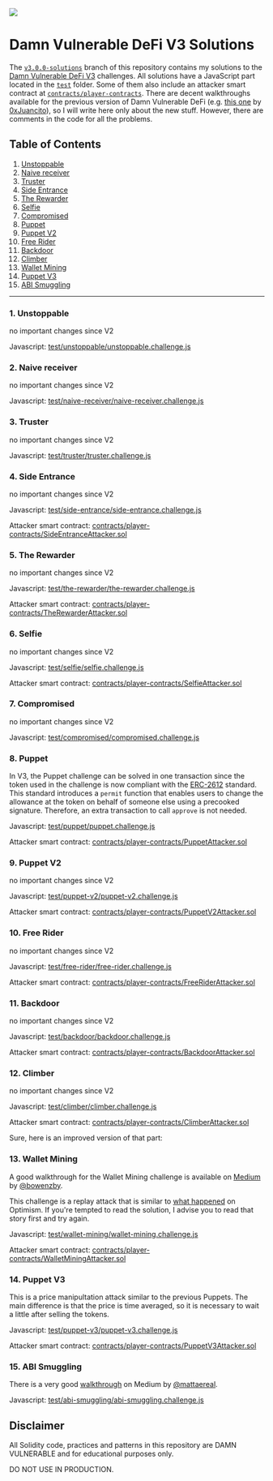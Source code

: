 ![](cover.png)

# Damn Vulnerable DeFi V3 Solutions

The [`v3.0.0-solutions`](https://github.com/mikle97pir/damn-vulnerable-defi-solutions/tree/v3.0.0-solutions) branch of this repository contains my solutions to the [Damn Vulnerable DeFi V3](https://damnvulnerabledefi.xyz) challenges. All solutions have a JavaScript part located in the [`test`](https://github.com/mikle97pir/damn-vulnerable-defi-solutions/tree/v3.0.0-solutions/test) folder. Some of them also include an attacker smart contract at [`contracts/player-contracts`](https://github.com/mikle97pir/damn-vulnerable-defi-solutions/tree/v3.0.0-solutions/contracts/player-contracts). There are decent walkthroughs available for the previous version of Damn Vulnerable DeFi (e.g. [this one](https://github.com/0xJuancito/damn-vulnerable-defi-solutions) by [0xJuancito](https://github.com/0xJuancito)), so I will write here only about the new stuff. However, there are comments in the code for all the problems.

## Table of Contents

1. [Unstoppable](#1-unstoppable)
2. [Naive receiver](#2-naive-receiver)
3. [Truster](#3-truster)
4. [Side Entrance](#4-side-entrance)
5. [The Rewarder](#5-the-rewarder)
6. [Selfie](#6-selfie)
7. [Compromised](#7-compromised)
8. [Puppet](#8-puppet)
9. [Puppet V2](#9-puppet-v2)
10. [Free Rider](#10-free-rider)
11. [Backdoor](#11-backdoor)
12. [Climber](#12-climber)
13. [Wallet Mining](#13-wallet-mining)
14. [Puppet V3](#14-puppet-v3)
15. [ABI Smuggling](#15-abi-smuggling)

---

### **1. Unstoppable**

no important changes since V2

Javascript: [test/unstoppable/unstoppable.challenge.js](https://github.com/mikle97pir/damn-vulnerable-defi-solutions/blob/v3.0.0-solutions/test/unstoppable/unstoppable.challenge.js)

### **2. Naive receiver**

no important changes since V2

Javascript: [test/naive-receiver/naive-receiver.challenge.js](https://github.com/mikle97pir/damn-vulnerable-defi-solutions/blob/v3.0.0-solutions/test/naive-receiver/naive-receiver.challenge.js)

### **3. Truster**

no important changes since V2

Javascript: [test/truster/truster.challenge.js](https://github.com/mikle97pir/damn-vulnerable-defi-solutions/blob/v3.0.0-solutions/test/truster/truster.challenge.js)

### **4. Side Entrance**

no important changes since V2

Javascript: [test/side-entrance/side-entrance.challenge.js](https://github.com/mikle97pir/damn-vulnerable-defi-solutions/blob/v3.0.0-solutions/test/side-entrance/side-entrance.challenge.js)

Attacker smart contract: [contracts/player-contracts/SideEntranceAttacker.sol](https://github.com/mikle97pir/damn-vulnerable-defi-solutions/blob/v3.0.0-solutions/contracts/player-contracts/SideEntranceAttacker.sol)

### **5. The Rewarder**

no important changes since V2

Javascript: [test/the-rewarder/the-rewarder.challenge.js](https://github.com/mikle97pir/damn-vulnerable-defi-solutions/blob/v3.0.0-solutions/test/the-rewarder/the-rewarder.challenge.js)

Attacker smart contract: [contracts/player-contracts/TheRewarderAttacker.sol](https://github.com/mikle97pir/damn-vulnerable-defi-solutions/blob/v3.0.0-solutions/contracts/player-contracts/TheRewarderAttacker.sol)

### **6. Selfie**

no important changes since V2

Javascript: [test/selfie/selfie.challenge.js](https://github.com/mikle97pir/damn-vulnerable-defi-solutions/blob/v3.0.0-solutions/test/selfie/selfie.challenge.js)

Attacker smart contract: [contracts/player-contracts/SelfieAttacker.sol](https://github.com/mikle97pir/damn-vulnerable-defi-solutions/blob/v3.0.0-solutions/contracts/player-contracts/SelfieAttacker.sol)

### **7. Compromised**

no important changes since V2

Javascript: [test/compromised/compromised.challenge.js](https://github.com/mikle97pir/damn-vulnerable-defi-solutions/blob/v3.0.0-solutions/test/compromised/compromised.challenge.js)
### **8. Puppet**

In V3, the Puppet challenge can be solved in one transaction since the token used in the challenge is now compliant with the [ERC-2612](https://eips.ethereum.org/EIPS/eip-2612) standard. This standard introduces a `permit` function that enables users to change the allowance at the token on behalf of someone else using a precooked signature. Therefore, an extra transaction to call `approve` is not needed.

Javascript: [test/puppet/puppet.challenge.js](https://github.com/mikle97pir/damn-vulnerable-defi-solutions/blob/v3.0.0-solutions/test/puppet/puppet.challenge.js)

Attacker smart contract: [contracts/player-contracts/PuppetAttacker.sol](https://github.com/mikle97pir/damn-vulnerable-defi-solutions/blob/v3.0.0-solutions/contracts/player-contracts/PuppetAttacker.sol)
### **9. Puppet V2**

no important changes since V2

Javascript: [test/puppet-v2/puppet-v2.challenge.js](https://github.com/mikle97pir/damn-vulnerable-defi-solutions/blob/v3.0.0-solutions/test/puppet-v2/puppet-v2.challenge.js)

Attacker smart contract: [contracts/player-contracts/PuppetV2Attacker.sol](https://github.com/mikle97pir/damn-vulnerable-defi-solutions/blob/v3.0.0-solutions/contracts/player-contracts/PuppetV2Attacker.sol)

### **10. Free Rider**

no important changes since V2

Javascript: [test/free-rider/free-rider.challenge.js](https://github.com/mikle97pir/damn-vulnerable-defi-solutions/blob/v3.0.0-solutions/test/free-rider/free-rider.challenge.js)

Attacker smart contract: [contracts/player-contracts/FreeRiderAttacker.sol](https://github.com/mikle97pir/damn-vulnerable-defi-solutions/blob/v3.0.0-solutions/contracts/player-contracts/FreeRiderAttacker.sol)

### **11. Backdoor**

no important changes since V2

Javascript: [test/backdoor/backdoor.challenge.js](https://github.com/mikle97pir/damn-vulnerable-defi-solutions/blob/v3.0.0-solutions/test/backdoor/backdoor.challenge.js)

Attacker smart contract: [contracts/player-contracts/BackdoorAttacker.sol](https://github.com/mikle97pir/damn-vulnerable-defi-solutions/blob/v3.0.0-solutions/contracts/player-contracts/BackdoorAttacker.sol)

### **12. Climber**

no important changes since V2

Javascript: [test/climber/climber.challenge.js](https://github.com/mikle97pir/damn-vulnerable-defi-solutions/blob/v3.0.0-solutions/test/climber/climber.challenge.js)

Attacker smart contract: [contracts/player-contracts/ClimberAttacker.sol](https://github.com/mikle97pir/damn-vulnerable-defi-solutions/blob/v3.0.0-solutions/contracts/player-contracts/ClimberAttacker.sol)

Sure, here is an improved version of that part:

### **13. Wallet Mining**

A good walkthrough for the Wallet Mining challenge is available on [Medium](https://systemweakness.com/damn-vulnerable-defi-v3-13-wallet-mining-solution-d5147533fa49) by [@bowenzby](https://medium.com/@bowenzby).

This challenge is a replay attack that is similar to [what happened](https://mirror.xyz/0xbuidlerdao.eth/lOE5VN-BHI0olGOXe27F0auviIuoSlnou_9t3XRJseY) on Optimism. If you're tempted to read the solution, I advise you to read that story first and try again.

Javascript: [test/wallet-mining/wallet-mining.challenge.js](https://github.com/mikle97pir/damn-vulnerable-defi-solutions/blob/v3.0.0-solutions/test/wallet-mining/wallet-mining.challenge.js)

Attacker smart contract: [contracts/player-contracts/WalletMiningAttacker.sol](https://github.com/mikle97pir/damn-vulnerable-defi-solutions/blob/v3.0.0-solutions/contracts/player-contracts/WalletMiningAttacker.sol)

### 14. **Puppet V3**

This is a price manipultation attack similar to the previous Puppets. The main difference is that the price is time averaged, so it is necessary to wait a little after selling the tokens.

Javascript: [test/puppet-v3/puppet-v3.challenge.js](https://github.com/mikle97pir/damn-vulnerable-defi-solutions/blob/v3.0.0-solutions/test/puppet-v3/puppet-v3.challenge.js)

Attacker smart contract: [contracts/player-contracts/PuppetV3Attacker.sol](https://github.com/mikle97pir/damn-vulnerable-defi-solutions/blob/v3.0.0-solutions/contracts/player-contracts/PuppetV3Attacker.sol)

### 15. **ABI Smuggling**

There is a very good [walkthrough](https://medium.com/@mattaereal/damnvulnerabledefi-abi-smuggling-challenge-walkthrough-plus-infographic-7098855d49a) on Medium by [@mattaereal](https://medium.com/@mattaereal).

Javascript: [test/abi-smuggling/abi-smuggling.challenge.js](https://github.com/mikle97pir/damn-vulnerable-defi-solutions/blob/v3.0.0-solutions/test/abi-smuggling/abi-smuggling.challenge.js)
## Disclaimer

All Solidity code, practices and patterns in this repository are DAMN VULNERABLE and for educational purposes only.

DO NOT USE IN PRODUCTION.

<meta name="google-site-verification" content="BOlMfB9YShavD9z2pFu-GUi6gf_7HelUpIqGc0TOtNs" />
